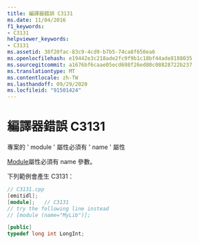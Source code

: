 ```yaml
---
title: 編譯器錯誤 C3131
ms.date: 11/04/2016
f1_keywords:
- C3131
helpviewer_keywords:
- C3131
ms.assetid: 38f20fac-83c9-4cd9-b7b5-74ca8f650ea6
ms.openlocfilehash: e19442e3c218ade2fc9f9b1c18bf44ade8188035
ms.sourcegitcommit: a1676bf6caae05ecd698f26ed80c08828722b237
ms.translationtype: MT
ms.contentlocale: zh-TW
ms.lasthandoff: 09/29/2020
ms.locfileid: "91501424"
---
```

# <a name="compiler-error-c3131"></a>編譯器錯誤 C3131

專案的 ' module ' 屬性必須有 ' name ' 屬性

[Module](../../windows/attributes/module-cpp.md)屬性必須有 name 參數。

下列範例會產生 C3131：

```cpp
// C3131.cpp
[emitidl];
[module];   // C3131
// try the following line instead
// [module (name="MyLib")];

[public]
typedef long int LongInt;
```
